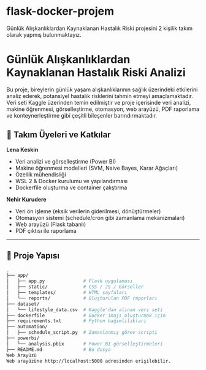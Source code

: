 # flask-docker-projem
Günlük Alışkanlıklardan Kaynaklanan Hastalık Riski projesini 2 kişilik takım olarak yapmış bulunmaktayız.
# Günlük Alışkanlıklardan Kaynaklanan Hastalık Riski Analizi

Bu proje, bireylerin günlük yaşam alışkanlıklarının sağlık üzerindeki etkilerini analiz ederek, potansiyel hastalık risklerini tahmin etmeyi amaçlamaktadır. Veri seti Kaggle üzerinden temin edilmiştir ve proje içerisinde veri analizi, makine öğrenmesi, görselleştirme, otomasyon, web arayüzü, PDF raporlama ve konteynerleştirme gibi çeşitli bileşenler barındırmaktadır.

## 👥 Takım Üyeleri ve Katkılar

**Lena Keskin**
- Veri analizi ve görselleştirme (Power BI)
- Makine öğrenmesi modelleri (SVM, Naive Bayes, Karar Ağaçları)
- Özellik mühendisliği
- WSL 2 & Docker kurulumu ve yapılandırması
- Dockerfile oluşturma ve container çalıştırma

**Nehir Kurudere**
- Veri ön işleme (eksik verilerin giderilmesi, dönüştürmeler)
- Otomasyon sistemi (schedule/cron gibi zamanlama mekanizmaları)
- Web arayüzü (Flask tabanlı)
- PDF çıktısı ile raporlama

---

## 📁 Proje Yapısı

```bash
.
├── app/
│   ├── app.py              # Flask uygulaması
│   ├── static/             # CSS / JS / Görseller
│   ├── templates/          # HTML sayfaları
│   └── reports/            # Oluşturulan PDF raporları
├── dataset/
│   └── lifestyle_data.csv  # Kaggle'dan alınan veri seti
├── dockerfile              # Docker imajı oluşturmak için
├── requirements.txt        # Python bağımlılıkları
├── automation/
│   ├── schedule_script.py  # Zamanlanmış görev scripti
├── powerbi/
│   └── analysis.pbix       # Power BI görselleştirmeleri
├── README.md               # Bu dosya
Web Arayüzü
Web arayüzüne http://localhost:5000 adresinden erişilebilir.

